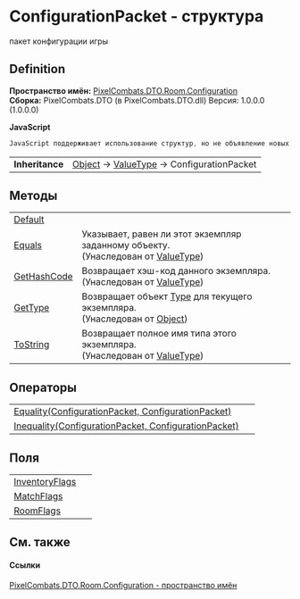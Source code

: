# ConfigurationPacket - структура


пакет конфигурации игры



## Definition
**Пространство имён:** <a href="59a06abb-9c8d-ba4f-76c9-481d9ea8c911">PixelCombats.DTO.Room.Configuration</a>  
**Сборка:** PixelCombats.DTO (в PixelCombats.DTO.dll) Версия: 1.0.0.0 (1.0.0.0)

**JavaScript**
``` JavaScript
JavaScript поддерживает использование структур, но не объявление новых структур.
```

<table><tr><td><strong>Inheritance</strong></td><td><a href="https://learn.microsoft.com/dotnet/api/system.object" target="_blank" rel="noopener noreferrer">Object</a>  →  <a href="https://learn.microsoft.com/dotnet/api/system.valuetype" target="_blank" rel="noopener noreferrer">ValueType</a>  →  ConfigurationPacket</td></tr>
</table>



## Методы
<table>
<tr>
<td><a href="9b43cdf6-51ec-d911-9801-e3a5da883686">Default</a></td>
<td> </td></tr>
<tr>
<td><a href="https://learn.microsoft.com/dotnet/api/system.valuetype.equals#system-valuetype-equals(system-object)" target="_blank" rel="noopener noreferrer">Equals</a></td>
<td>Указывает, равен ли этот экземпляр заданному объекту.<br />(Унаследован от <a href="https://learn.microsoft.com/dotnet/api/system.valuetype" target="_blank" rel="noopener noreferrer">ValueType</a>)</td></tr>
<tr>
<td><a href="https://learn.microsoft.com/dotnet/api/system.valuetype.gethashcode#system-valuetype-gethashcode" target="_blank" rel="noopener noreferrer">GetHashCode</a></td>
<td>Возвращает хэш-код данного экземпляра.<br />(Унаследован от <a href="https://learn.microsoft.com/dotnet/api/system.valuetype" target="_blank" rel="noopener noreferrer">ValueType</a>)</td></tr>
<tr>
<td><a href="https://learn.microsoft.com/dotnet/api/system.object.gettype#system-object-gettype" target="_blank" rel="noopener noreferrer">GetType</a></td>
<td>Возвращает объект <a href="https://learn.microsoft.com/dotnet/api/system.type" target="_blank" rel="noopener noreferrer">Type</a> для текущего экземпляра.<br />(Унаследован от <a href="https://learn.microsoft.com/dotnet/api/system.object" target="_blank" rel="noopener noreferrer">Object</a>)</td></tr>
<tr>
<td><a href="https://learn.microsoft.com/dotnet/api/system.valuetype.tostring#system-valuetype-tostring" target="_blank" rel="noopener noreferrer">ToString</a></td>
<td>Возвращает полное имя типа этого экземпляра.<br />(Унаследован от <a href="https://learn.microsoft.com/dotnet/api/system.valuetype" target="_blank" rel="noopener noreferrer">ValueType</a>)</td></tr>
</table>

## Операторы
<table>
<tr>
<td><a href="c8286a7c-31ed-59ce-45b5-c7fb5dfd4cfb">Equality(ConfigurationPacket, ConfigurationPacket)</a></td>
<td> </td></tr>
<tr>
<td><a href="9d52623a-b63d-4e9a-1bb4-6879e5c926fb">Inequality(ConfigurationPacket, ConfigurationPacket)</a></td>
<td> </td></tr>
</table>

## Поля
<table>
<tr>
<td><a href="5c06f52b-1afa-2477-7ec3-393024d1bcbc">InventoryFlags</a></td>
<td> </td></tr>
<tr>
<td><a href="706ae358-63f3-c163-c9e3-56f00ca2f3e0">MatchFlags</a></td>
<td> </td></tr>
<tr>
<td><a href="fb5b7c6b-4540-6ea2-75d4-e6b820951686">RoomFlags</a></td>
<td> </td></tr>
</table>

## См. также


#### Ссылки
<a href="59a06abb-9c8d-ba4f-76c9-481d9ea8c911">PixelCombats.DTO.Room.Configuration - пространство имён</a>  
